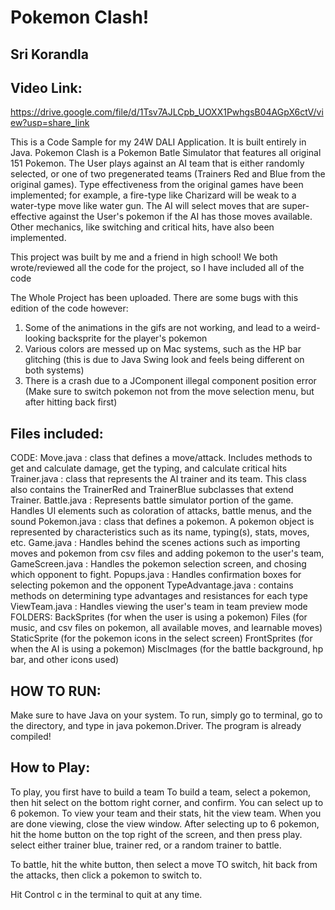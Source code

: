 # Pokemon Clash!
## Sri Korandla

## Video Link:
https://drive.google.com/file/d/1Tsv7AJLCpb_UOXX1PwhgsB04AGpX6ctV/view?usp=share_link

This is a Code Sample for my 24W DALI Application. It is built entirely in Java. Pokemon Clash is a Pokemon Batle Simulator that features all original 151 Pokemon. The User plays against an AI team that is either randomly selected, or one of two pregenerated teams (Trainers Red and Blue from the original games). Type effectiveness from the original games have been implemented; for example, a fire-type like Charizard will be weak to a water-type move like water gun. The AI will select moves that are super-effective against the User's pokemon if the AI has those moves available. Other mechanics, like switching and critical hits, have also been implemented.

This project was built by me and a friend in high school! We both wrote/reviewed all the code for the project, so I have included all of the code

The Whole Project has been uploaded. There are some bugs with this edition of the code however:

1. Some of the animations in the gifs are not working, and lead to a weird-looking backsprite for the player's pokemon
2. Various colors are messed up on Mac systems, such as the HP bar glitching (this is due to Java Swing look and feels being different on both systems)
3. There is a crash due to a JComponent illegal component position error (Make sure to switch pokemon not from the move selection menu, but after hitting back first)

## Files included: 
CODE:
Move.java : class that defines a move/attack. Includes methods to get and calculate damage, get the typing, and calculate critical hits
Trainer.java : class that represents the AI trainer and its team. This class also contains the TrainerRed and TrainerBlue subclasses that extend Trainer.
Battle.java : Represents battle simulator portion of the game. Handles UI elements such as coloration of attacks, battle menus, and the sound
Pokemon.java : class that defines a pokemon. A pokemon object is represented by characteristics such as its name, typing(s), stats, moves, etc.
Game.java : Handles behind the scenes actions such as importing moves and pokemon from csv files and adding pokemon to the user's team, 
GameScreen.java : Handles the pokemon selection screen, and chosing which opponent to fight.
Popups.java : Handles confirmation boxes for selecting pokemon and the opponent
TypeAdvantage.java : contains methods on determining type advantages and resistances for each type
ViewTeam.java : Handles viewing the user's team in team preview mode
FOLDERS:
    BackSprites  (for when the user is using a pokemon)
    Files (for music, and csv files on pokemon, all available moves, and learnable moves)
    StaticSprite (for the pokemon icons in the select screen)
    FrontSprites (for when the AI is using a pokemon)
    MiscImages (for the battle background, hp bar, and other icons used)

## HOW TO RUN:
Make sure to have Java on your system. To run, simply go to terminal, go to the directory, and type in java pokemon.Driver. The program is already compiled! 

## How to Play:
To play, you first have to build a team
To build a team, select a pokemon, then hit select on the bottom right corner, and confirm. You can select up to 6 pokemon.
To view your team and their stats, hit the view team. When you are done viewing, close the view window.
After selecting up to 6 pokemon, hit the home button on the top right of the screen, and then press play.
select either trainer blue, trainer red, or a random trainer to battle.

To battle, hit the white button, then select a move
TO switch, hit back from the attacks, then click a pokemon to switch to.

Hit Control c in the terminal to quit at any time.






